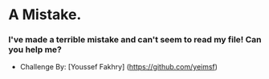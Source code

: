 # A Mistake.

### I've made a terrible mistake and can't seem to read my file! Can you help me?

- Challenge By: [Youssef Fakhry]
(https://github.com/yeimsf)
